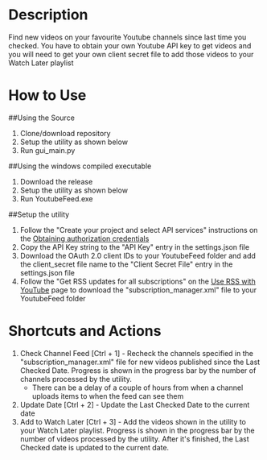 # Description
Find new videos on your favourite Youtube channels since last time you checked.
You have to obtain your own Youtube API key to get videos and you will need to get your own client secret file to add those videos to your Watch Later playlist

# How to Use
##Using the Source
1. Clone/download repository  
2. Setup the utility as shown below  
3. Run gui_main.py  

##Using the windows compiled executable  
1. Download the release  
2. Setup the utility as shown below  
3. Run YoutubeFeed.exe  


##Setup the utility
1. Follow the "Create your project and select API services" instructions on the [Obtaining authorization credentials](https://developers.google.com/youtube/registering_an_application)  
2. Copy the API Key string to the "API Key" entry in the settings.json file
3. Download the OAuth 2.0 client IDs to your YoutubeFeed folder and add the client_secret file name to the "Client Secret File" entry in the settings.json file
4. Follow the "Get RSS updates for all subscriptions" on the [Use RSS with YouTube](https://support.google.com/youtube/answer/6224202?hl=en) page to download the "subscription_manager.xml" file to your YoutubeFeed folder

# Shortcuts and Actions
1. Check Channel Feed [Ctrl + 1] - Recheck the channels specified in the "subscription_manager.xml" file for new videos published since the Last Checked Date. Progress is shown in the progress bar by the number of channels processed by the utility.
   * There can be a delay of a couple of hours from when a channel uploads items to when the feed can see them
2. Update Date [Ctrl + 2] - Update the Last Checked Date to the current date  
3. Add to Watch Later [Ctrl + 3] - Add the videos shown in the utility to your Watch Later playlist. Progress is shown in the progress bar by the number of videos processed by the utility. After it's finished, the Last Checked date is updated to the current date.  
